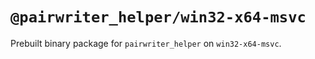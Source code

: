 # `@pairwriter_helper/win32-x64-msvc`

Prebuilt binary package for `pairwriter_helper` on `win32-x64-msvc`.
